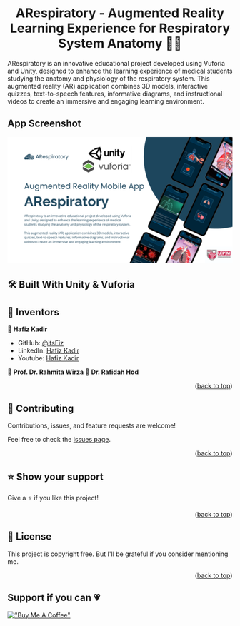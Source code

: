 
<h1 align='center'> ARespiratory - Augmented Reality Learning Experience for Respiratory System Anatomy 🔬🧪 </h1>



ARespiratory is an innovative educational project developed using Vuforia and Unity, designed to enhance the learning experience of medical students studying the anatomy and physiology of the respiratory system. This augmented reality (AR) application combines 3D models, interactive quizzes, text-to-speech features, informative diagrams, and instructional videos to create an immersive and engaging learning environment.

## App Screenshot
![screenshot](https://github.com/itsFiz/itsFiz/blob/main/ARespiratory%20Landing%20Page.png)

## 🛠 Built With Unity & Vuforia

## 👥 Inventors <a name="authors"></a>

👤 **Hafiz Kadir**

- GitHub: [@itsFiz](https://github.com/itsFiz)
- LinkedIn: [Hafiz Kadir](https://www.linkedin.com/in/hfzkdr/)
- Youtube: [Hafiz Kadir](https://www.youtube.com/@criedfizcken6200)

👤 **Prof. Dr. Rahmita Wirza**
👤 **Dr. Rafidah Hod**




<p align="right">(<a href="#readme-top">back to top</a>)</p>


## 🤝 Contributing <a name="contributing"></a>

Contributions, issues, and feature requests are welcome!

Feel free to check the [issues page](../../issues/).

<p align="right">(<a href="#readme-top">back to top</a>)</p>



## ⭐️ Show your support <a name="support"></a>


Give a ⭐️ if you like this project!

<p align="right">(<a href="#readme-top">back to top</a>)</p>


## 📝 License <a name="license"></a>

This project is copyright free. But I'll be grateful if you consider mentioning me.

<p align="right">(<a href="#readme-top">back to top</a>)</p>


<h2>Support if you can 💗</h2>

[!["Buy Me A Coffee"](https://www.buymeacoffee.com/assets/img/custom_images/orange_img.png)](https://ko-fi.com/criedfizcken)
